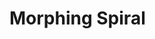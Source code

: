 # Morphing Spiral

<div id="example"></div>
<script type="application/javascript">
  new Vue({
    el: '#example',
    template: '<live-code class="full" :template="code" mode="html>iframe" :debounce="1000" />',
    data: {
      code: `
<script src="${location.origin+location.pathname}/global.js"><\/script>
<script src="${location.origin+location.pathname}/node_modules/vue/dist/vue.js"><\/script>

<body>

  <template>
    <lume-scene>
      <lume-node
        ref="rotator"
        TODO-calculate-minimum-size-based-on-viewport-size
        size="1630 1630"
        align-point="0.5 0.5"
        mount-point="0.5 0.5"
        rotation="0 0 0"
      >
        <lume-scene v-once>
          <lume-node
            v-for="(n, i) of Array(400)"
            :key="i"
            size="0 0 0"
            align-point="0.5 0.5"
            :rotation="[0, 0, i * 10]"
          >
            <lume-node
              :size="[50 - i % 50, 50 - i % 50, 0]"
              mount-point="0.5 0.5"
              :position="[0, i * 2, 0]"
              :style="{
                background: 'hsl(' + ((i * 2) % 360) + ', 90%, 78%)',
                borderRadius: (i % 50) + 'px',
              }"
            >
            </lume-node>
          </lume-node>
        </lume-scene>
      </lume-node>
    </lume-scene>
  </template>

  <style>
    lume-scene {
      background: #333;
    }
    html, body {
      width: 100%; height: 100%;
      padding: 0; margin: 0;
    }
  </style>

  <script>
    LUME.useDefaultNames()
    var template = document.querySelector('template')

    new Vue({
      el: template,
      template: template.innerHTML,
      mounted() {
        const rotator = this.$refs.rotator
        rotator.rotation = (x, y, z) => [x, y, z - 9.8]
      },
    })
  <\/script>

</body>

`
    }
  })
</script>

<!-- TODO show demo information without breaking the full height demo view:
- A ["picked" pen](https://codepen.io/trusktr/pen/JMMXPB) on CodePen!
- The 2D scene is defined using HTML
- JavaScript used for minimal animation
- Rendering: CSS3D -->
